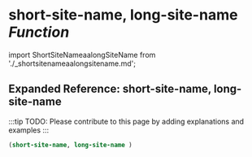 # **short-site-name, long-site-name** *Function*

import ShortSiteNameaalongSiteName from './_shortsitenameaalongsitename.md';

<ShortSiteNameaalongSiteName />

## Expanded Reference: short-site-name, long-site-name

:::tip
TODO: Please contribute to this page by adding explanations and examples
:::

```lisp
(short-site-name, long-site-name )
```
